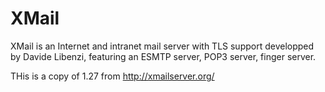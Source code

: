 # XMail
XMail is an Internet and intranet mail server with TLS support developped by Davide Libenzi, featuring an ESMTP server, POP3 server, finger server.


THis is a copy of 1.27 from http://xmailserver.org/


